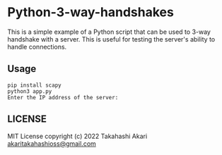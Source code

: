 # Python-3-way-handshakes
This is a simple example of a Python script that can be used to 3-way handshake
with a server. This is useful for testing the server's ability to handle
connections.

## Usage
```
pip install scapy
python3 app.py
Enter the IP address of the server: 
```

## LICENSE
MIT License copyright (c) 2022 Takahashi Akari <akaritakahashioss@gmail.com>

